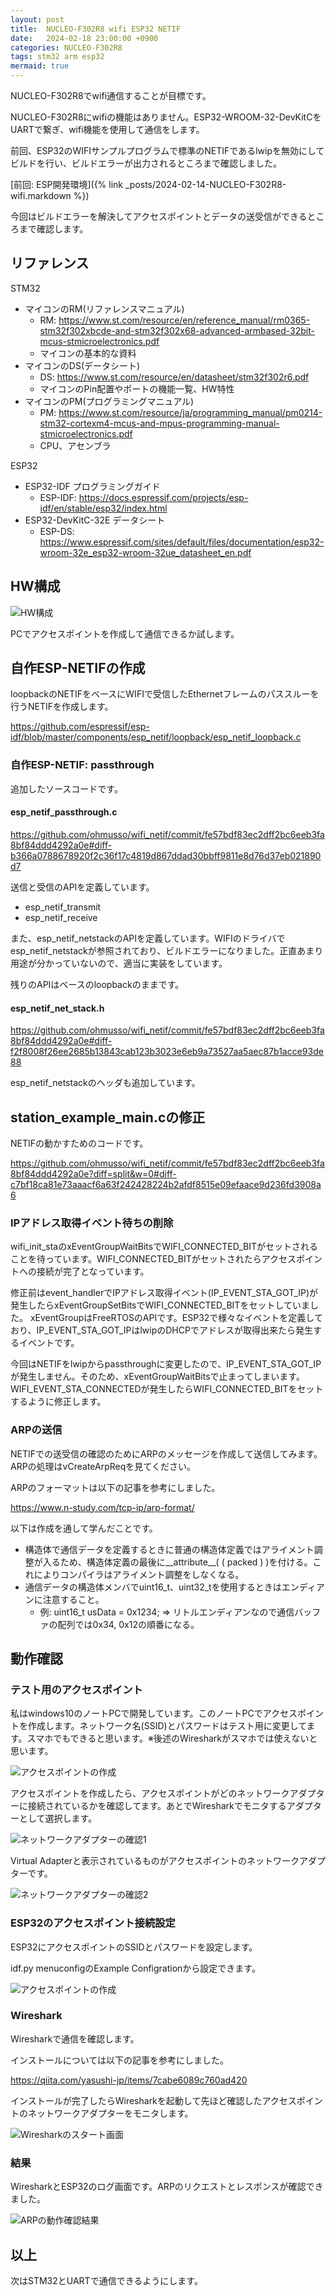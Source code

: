 ```yaml
---
layout: post
title:  NUCLEO-F302R8 wifi ESP32 NETIF
date:   2024-02-18 23:00:00 +0900
categories: NUCLEO-F302R8
tags: stm32 arm esp32
mermaid: true
---
```


NUCLEO-F302R8でwifi通信することが目標です。

NUCLEO-F302R8にwifiの機能はありません。ESP32-WROOM-32-DevKitCをUARTで繋ぎ、wifi機能を使用して通信をします。

前回、ESP32のWIFIサンプルプログラムで標準のNETIFであるlwipを無効にしてビルドを行い、ビルドエラーが出力されるところまで確認しました。

[前回: ESP開発環境]({% link _posts/2024-02-14-NUCLEO-F302R8-wifi.markdown %})

今回はビルドエラーを解決してアクセスポイントとデータの送受信ができるところまで確認します。

## リファレンス

STM32

* マイコンのRM(リファレンスマニュアル)
  * RM: <https://www.st.com/resource/en/reference_manual/rm0365-stm32f302xbcde-and-stm32f302x68-advanced-armbased-32bit-mcus-stmicroelectronics.pdf>
  * マイコンの基本的な資料
* マイコンのDS(データシート)
  * DS: <https://www.st.com/resource/en/datasheet/stm32f302r6.pdf>
  * マイコンのPin配置やポートの機能一覧、HW特性
* マイコンのPM(プログラミングマニュアル)
  * PM: <https://www.st.com/resource/ja/programming_manual/pm0214-stm32-cortexm4-mcus-and-mpus-programming-manual-stmicroelectronics.pdf>
  * CPU、アセンブラ

ESP32

* ESP32-IDF プログラミングガイド
  * ESP-IDF: <https://docs.espressif.com/projects/esp-idf/en/stable/esp32/index.html>
* ESP32-DevKitC-32E データシート
  * ESP-DS: <https://www.espressif.com/sites/default/files/documentation/esp32-wroom-32e_esp32-wroom-32ue_datasheet_en.pdf>

## HW構成

![HW構成](/assets/images/image-2024-02-18-wifi-netif-hw.png)

PCでアクセスポイントを作成して通信できるか試します。

## 自作ESP-NETIFの作成

loopbackのNETIFをベースにWIFIで受信したEthernetフレームのパススルーを行うNETIFを作成します。

<https://github.com/espressif/esp-idf/blob/master/components/esp_netif/loopback/esp_netif_loopback.c>

### 自作ESP-NETIF: passthrough

追加したソースコードです。

#### esp_netif_passthrough.c

<https://github.com/ohmusso/wifi_netif/commit/fe57bdf83ec2dff2bc6eeb3fa8bf84ddd4292a0e#diff-b366a0788678920f2c36f17c4819d867ddad30bbff9811e8d76d37eb021890d7>

送信と受信のAPIを定義しています。

* esp_netif_transmit
* esp_netif_receive

また、esp_netif_netstackのAPIを定義しています。WIFIのドライバでesp_netif_netstackが参照されており、ビルドエラーになりました。正直あまり用途が分かっていないので、適当に実装をしています。

残りのAPIはベースのloopbackのままです。

#### esp_netif_net_stack.h

<https://github.com/ohmusso/wifi_netif/commit/fe57bdf83ec2dff2bc6eeb3fa8bf84ddd4292a0e#diff-f2f8008f26ee2685b13843cab123b3023e6eb9a73527aa5aec87b1acce93de88>

esp_netif_netstackのヘッダも追加しています。

## station_example_main.cの修正

NETIFの動かすためのコードです。

<https://github.com/ohmusso/wifi_netif/commit/fe57bdf83ec2dff2bc6eeb3fa8bf84ddd4292a0e?diff=split&w=0#diff-c7bf18ca81e73aaacf6a63f242428224b2afdf8515e09efaace9d236fd3908a6>

### IPアドレス取得イベント待ちの削除

wifi_init_staのxEventGroupWaitBitsでWIFI_CONNECTED_BITがセットされることを待っています。WIFI_CONNECTED_BITがセットされたらアクセスポイントへの接続が完了となっています。

修正前はevent_handlerでIPアドレス取得イベント(IP_EVENT_STA_GOT_IP)が発生したらxEventGroupSetBitsでWIFI_CONNECTED_BITをセットしていました。
xEventGroupはFreeRTOSのAPIです。ESP32で様々なイベントを定義しており、IP_EVENT_STA_GOT_IPはlwipのDHCPでアドレスが取得出来たら発生するイベントです。

今回はNETIFをlwipからpassthroughに変更したので、IP_EVENT_STA_GOT_IPが発生しません。そのため、xEventGroupWaitBitsで止まってしまいます。WIFI_EVENT_STA_CONNECTEDが発生したらWIFI_CONNECTED_BITをセットするように修正します。

### ARPの送信

NETIFでの送受信の確認のためにARPのメッセージを作成して送信してみます。ARPの処理はvCreateArpReqを見てください。

ARPのフォーマットは以下の記事を参考にしました。

<https://www.n-study.com/tcp-ip/arp-format/>

以下は作成を通して学んだことです。

* 構造体で通信データを定義するときに普通の構造体定義ではアライメント調整が入るため、構造体定義の最後に__attribute__( ( packed ) )を付ける。これによりコンパイラはアライメント調整をしなくなる。
* 通信データの構造体メンバでuint16_t、uint32_tを使用するときはエンディアンに注意すること。
  * 例: uint16_t usData = 0x1234; ⇒ リトルエンディアンなので通信バッファの配列では0x34, 0x12の順番になる。

## 動作確認

### テスト用のアクセスポイント

私はwindows10のノートPCで開発しています。このノートPCでアクセスポイントを作成します。ネットワーク名(SSID)とパスワードはテスト用に変更してます。スマホでもできると思います。※後述のWiresharkがスマホでは使えないと思います。

![アクセスポイントの作成](/assets/images/image-2024-02-18-wifi-ap.png)

アクセスポイントを作成したら、アクセスポイントがどのネットワークアダプターに接続されているかを確認してます。あとでWiresharkでモニタするアダプターとして選択します。

![ネットワークアダプターの確認1](/assets/images/image-2024-02-18-wifi-ap-adapter.png)

Virtual Adapterと表示されているものがアクセスポイントのネットワークアダプターです。

![ネットワークアダプターの確認2](/assets/images/image-2024-02-18-wifi-ap-adapter-local.png)

### ESP32のアクセスポイント接続設定

ESP32にアクセスポイントのSSIDとパスワードを設定します。

idf.py menuconfigのExample Configrationから設定できます。

![アクセスポイントの作成](/assets/images/image-2024-02-18-wifi-esp32-config.png)

### Wireshark

Wiresharkで通信を確認します。

インストールについては以下の記事を参考にしました。

<https://qiita.com/yasushi-jp/items/7cabe6089c760ad420>

インストールが完了したらWiresharkを起動して先ほど確認したアクセスポイントのネットワークアダプターをモニタします。

![Wiresharkのスタート画面](/assets/images/image-2024-02-18-wifi-wireshark.png)

### 結果

WiresharkとESP32のログ画面です。ARPのリクエストとレスポンスが確認できました。

![ARPの動作確認結果](/assets/images/image-2024-02-18-wifi-netif-arp.png)

## 以上

次はSTM32とUARTで通信できるようにします。
